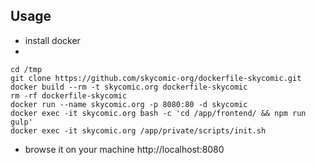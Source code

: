 ## Usage
+ install docker
+ 
```
cd /tmp
git clone https://github.com/skycomic-org/dockerfile-skycomic.git
docker build --rm -t skycomic.org dockerfile-skycomic
rm -rf dockerfile-skycomic
docker run --name skycomic.org -p 8080:80 -d skycomic
docker exec -it skycomic.org bash -c 'cd /app/frontend/ && npm run gulp'
docker exec -it skycomic.org /app/private/scripts/init.sh
```
+ browse it on your machine http://localhost:8080
